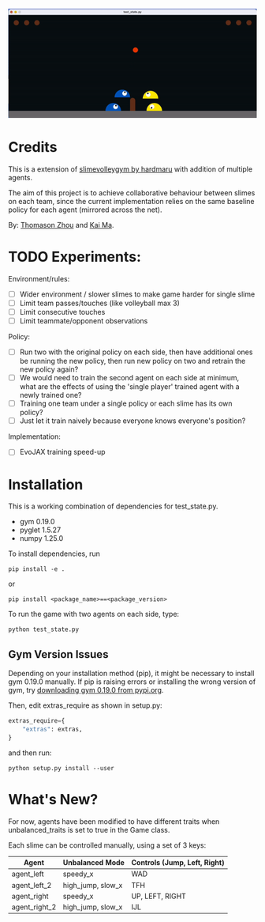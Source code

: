 ![First revision of multi-agent play](media/baseline_policy.gif)

# Credits

This is a extension of [slimevolleygym by hardmaru](https://github.com/hardmaru/slimevolleygym) with addition of multiple agents. 

The aim of this project is to achieve collaborative behaviour between slimes on each team, since the current implementation relies on the same baseline policy for each agent (mirrored across the net).

By: [Thomason Zhou](https://www.thzhou.com) and [Kai Ma](https://k78ma.github.io).

# TODO Experiments:
Environment/rules:
- [ ] Wider environment / slower slimes to make game harder for single slime
- [ ] Limit team passes/touches (like volleyball max 3)
- [ ] Limit consecutive touches
- [ ] Limit teammate/opponent observations

Policy:
- [ ] Run two with the original policy on each side, then have additional ones be running the new policy, then run new policy on two and retrain the new policy again?
- [ ] We would need to train the second agent on each side at minimum, what are the effects of using the 'single player' trained agent with a newly trained one?
- [ ] Training one team under a single policy or each slime has its own policy?
- [ ] Just let it train naively because everyone knows everyone's position?

Implementation:
- [ ] EvoJAX training speed-up


# Installation

This is a working combination of dependencies for test_state.py. 

- gym                0.19.0
- pyglet             1.5.27
- numpy              1.25.0

To install dependencies, run 

```
pip install -e .
```

or

```
pip install <package_name>==<package_version>
```

To run the game with two agents on each side, type:
```python
python test_state.py
```

## Gym Version Issues

Depending on your installation method (pip), it might be necessary to install gym 0.19.0 manually. If pip is raising errors or installing the wrong version of gym, try [downloading gym 0.19.0 from pypi.org](https://pypi.org/project/gym/#history). 

Then, edit extras_require as shown in setup.py:

```python
extras_require={
    "extras": extras,
}
```

and then run:

```
python setup.py install --user
```

# What's New?

For now, agents have been modified to have different traits when unbalanced_traits is set to true in the Game class. 

Each slime can be controlled manually, using a set of 3 keys:

| Agent                | Unbalanced Mode     | Controls (Jump, Left, Right)|
| -------------------- | ------------------- | --------------------------- |
| agent_left           | speedy_x            | WAD                         |
| agent_left_2         | high_jump, slow_x   | TFH                         |
| agent_right          | speedy_x            | UP, LEFT, RIGHT             |
| agent_right_2        | high_jump, slow_x   | IJL                         |

